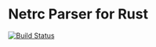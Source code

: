 Netrc Parser for Rust
=====================

[![Build Status](https://travis-ci.org/Yuhta/netrc-rs.svg?branch=master)](https://travis-ci.org/Yuhta/netrc-rs)
